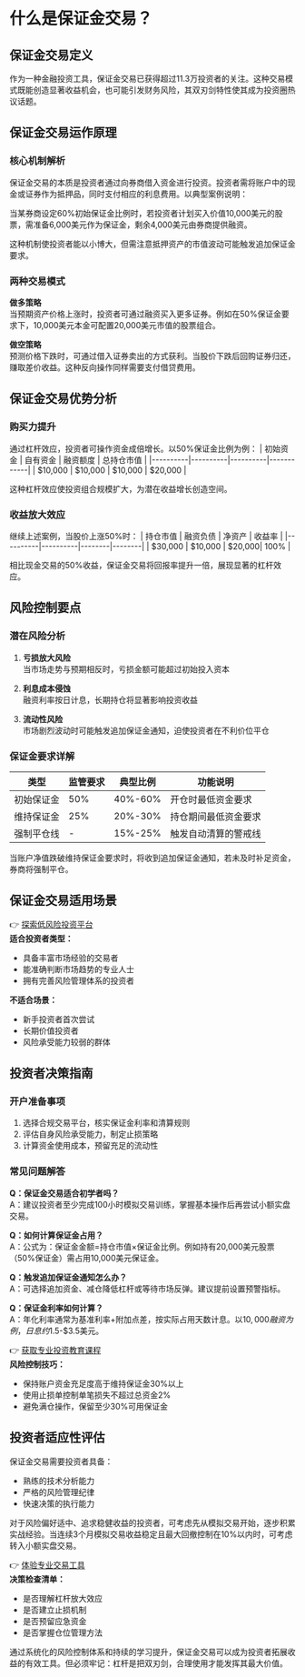 # 什么是保证金交易？

## 保证金交易定义

作为一种金融投资工具，保证金交易已获得超过11.3万投资者的关注。这种交易模式既能创造显著收益机会，也可能引发财务风险，其双刃剑特性使其成为投资圈热议话题。

## 保证金交易运作原理

### 核心机制解析

保证金交易的本质是投资者通过向券商借入资金进行投资。投资者需将账户中的现金或证券作为抵押品，同时支付相应的利息费用。以典型案例说明：

当某券商设定60%初始保证金比例时，若投资者计划买入价值10,000美元的股票，需准备6,000美元作为保证金，剩余4,000美元由券商提供融资。

这种机制使投资者能以小博大，但需注意抵押资产的市值波动可能触发追加保证金要求。

### 两种交易模式

**做多策略**  
当预期资产价格上涨时，投资者可通过融资买入更多证券。例如在50%保证金要求下，10,000美元本金可配置20,000美元市值的股票组合。

**做空策略**  
预测价格下跌时，可通过借入证券卖出的方式获利。当股价下跌后回购证券归还，赚取差价收益。这种反向操作同样需要支付借贷费用。

## 保证金交易优势分析

### 购买力提升

通过杠杆效应，投资者可操作资金成倍增长。以50%保证金比例为例：
| 初始资金 | 自有资金 | 融资额度 | 总持仓市值 |
|----------|----------|----------|------------|
| $10,000  | $10,000  | $10,000  | $20,000    |

这种杠杆效应使投资组合规模扩大，为潜在收益增长创造空间。

### 收益放大效应

继续上述案例，当股价上涨50%时：
| 持仓市值 | 融资负债 | 净资产 | 收益率 |
|----------|----------|--------|--------|
| $30,000  | $10,000  | $20,000| 100%   |

相比现金交易的50%收益，保证金交易将回报率提升一倍，展现显著的杠杆效应。

## 风险控制要点

### 潜在风险分析

1. **亏损放大风险**  
   当市场走势与预期相反时，亏损金额可能超过初始投入资本

2. **利息成本侵蚀**  
   融资利率按日计息，长期持仓将显著影响投资收益

3. **流动性风险**  
   市场剧烈波动时可能触发追加保证金通知，迫使投资者在不利价位平仓

### 保证金要求详解

| 类型       | 监管要求 | 典型比例 | 功能说明               |
|------------|----------|----------|------------------------|
| 初始保证金 | 50%      | 40%-60%  | 开仓时最低资金要求     |
| 维持保证金 | 25%      | 20%-30%  | 持仓期间最低资金要求   |
| 强制平仓线 | -        | 15%-25%  | 触发自动清算的警戒线   |

当账户净值跌破维持保证金要求时，将收到追加保证金通知，若未及时补足资金，券商将强制平仓。

## 保证金交易适用场景

👉 [探索低风险投资平台](https://bit.ly/okx_welcome)  
**适合投资者类型：**  
- 具备丰富市场经验的交易者  
- 能准确判断市场趋势的专业人士  
- 拥有完善风险管理体系的投资者  

**不适合场景：**  
- 新手投资者首次尝试  
- 长期价值投资者  
- 风险承受能力较弱的群体  

## 投资者决策指南

### 开户准备事项

1. 选择合规交易平台，核实保证金利率和清算规则  
2. 评估自身风险承受能力，制定止损策略  
3. 计算资金使用成本，预留充足的流动性  

### 常见问题解答

**Q：保证金交易适合初学者吗？**  
A：建议投资者至少完成100小时模拟交易训练，掌握基本操作后再尝试小额实盘交易。

**Q：如何计算保证金占用？**  
A：公式为：保证金金额=持仓市值×保证金比例。例如持有20,000美元股票（50%保证金）需占用10,000美元保证金。

**Q：触发追加保证金通知怎么办？**  
A：可选择追加资金、减仓降低杠杆或等待市场反弹。建议提前设置预警指标。

**Q：保证金利率如何计算？**  
A：年化利率通常为基准利率+附加点差，按实际占用天数计息。以$10,000融资为例，日息约$1.5-$3.5美元。

👉 [获取专业投资教育课程](https://bit.ly/okx_welcome)  
**风险控制技巧：**  
- 保持账户资金充足度高于维持保证金30%以上  
- 使用止损单控制单笔损失不超过总资金2%  
- 避免满仓操作，保留至少30%可用保证金  

## 投资者适应性评估

保证金交易需要投资者具备：
- 熟练的技术分析能力  
- 严格的风险管理纪律  
- 快速决策的执行能力  

对于风险偏好适中、追求稳健收益的投资者，可考虑先从模拟交易开始，逐步积累实战经验。当连续3个月模拟交易收益稳定且最大回撤控制在10%以内时，可考虑转入小额实盘交易。

👉 [体验专业交易工具](https://bit.ly/okx_welcome)  
**决策检查清单：**  
- 是否理解杠杆放大效应  
- 是否建立止损机制  
- 是否预留应急资金  
- 是否掌握仓位管理方法  

通过系统化的风险控制体系和持续的学习提升，保证金交易可以成为投资者拓展收益的有效工具。但必须牢记：杠杆是把双刃剑，合理使用才能发挥其最大价值。